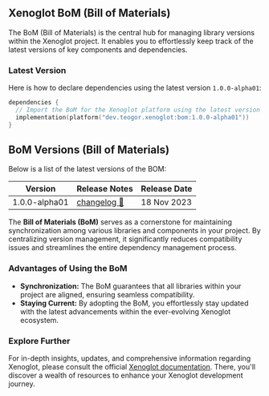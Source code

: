 ## Xenoglot BoM (Bill of Materials)

The BoM (Bill of Materials) is the central hub for managing library versions within the Xenoglot project.
It enables you to effortlessly keep track of the latest versions of key components and dependencies.

### Latest Version

Here is how to declare dependencies using the latest version `1.0.0-alpha01`:

```kt
dependencies {
  // Import the BoM for the Xenoglot platform using the latest version
  implementation(platform("dev.teogor.xenoglot:bom:1.0.0-alpha01"))
}
```

## BoM Versions (Bill of Materials)

Below is a list of the latest versions of the BOM:

| Version | Release Notes | Release Date |
| ------- | ------------- | ------------ |
| 1.0.0-alpha01 | [changelog 🔗](1.0.0-alpha01/bom-version-1.0.0-alpha01.md) | 18 Nov 2023 |

The **Bill of Materials (BoM)** serves as a cornerstone for maintaining synchronization among various libraries and components in your project. By centralizing version management, it significantly reduces compatibility issues and streamlines the entire dependency management process.

### Advantages of Using the BoM

- **Synchronization:** The BoM guarantees that all libraries within your project are aligned, ensuring seamless compatibility.
- **Staying Current:** By adopting the BoM, you effortlessly stay updated with the latest advancements within the ever-evolving Xenoglot ecosystem.

### Explore Further

For in-depth insights, updates, and comprehensive information regarding Xenoglot, please consult the official [Xenoglot documentation](/docs/). There, you'll discover a wealth of resources to enhance your Xenoglot development journey.


